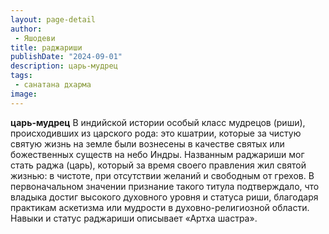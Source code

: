 ```yaml
---
layout: page-detail
author:
 - Яшодеви
title: раджариши
publishDate: "2024-09-01"
description: царь-мудрец
tags:
 - санатана дхарма
image: 
---
```


__царь-мудрец__
В индийской истории особый класс мудрецов (риши), происходивших из царского рода: это кшатрии, которые за чистую святую жизнь на земле были вознесены в качестве святых или божественных существ на небо Индры. Названным раджариши мог стать раджа (царь), который за время своего правления жил святой жизнью: в чистоте, при отсутствии желаний и свободным от грехов. В первоначальном значении признание такого титула подтверждало, что владыка достиг высокого духовного уровня и статуса риши, благодаря практикам аскетизма или мудрости в духовно-религиозной области. Навыки и статус раджариши описывает «Артха шастра».

